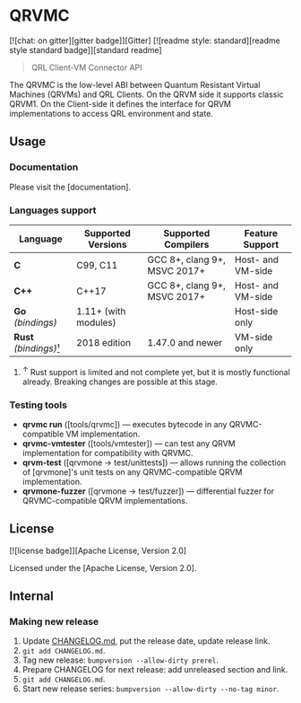 # QRVMC

[![chat: on gitter][gitter badge]][Gitter]
[![readme style: standard][readme style standard badge]][standard readme]

> QRL Client-VM Connector API

The QRVMC is the low-level ABI between Quantum Resistant Virtual Machines (QRVMs) and QRL Clients. On the QRVM side it supports classic QRVM1.
On the Client-side it defines the interface for QRVM implementations
to access QRL environment and state.


## Usage

### Documentation

Please visit the [documentation].

### Languages support

| Language                      | Supported Versions   | Supported Compilers          | Feature Support   |
|-------------------------------|----------------------|------------------------------|-------------------|
| **C**                         | C99, C11             | GCC 8+, clang 9+, MSVC 2017+ | Host- and VM-side |
| **C++**                       | C++17                | GCC 8+, clang 9+, MSVC 2017+ | Host- and VM-side |
| **Go** _(bindings)_           | 1.11+ (with modules) |                              | Host-side only    |
| **Rust** _(bindings)_[¹](#n1) | 2018 edition         | 1.47.0 and newer             | VM-side only      |

1. <sup id="n1">↑</sup> Rust support is limited and not complete yet, but it is mostly functional already. Breaking changes are possible at this stage.

### Testing tools

* **qrvmc run** ([tools/qrvmc]) — executes bytecode in any QRVMC-compatible VM implementation.
* **qrvmc-vmtester** ([tools/vmtester]) — can test any QRVM implementation for compatibility with QRVMC.
* **qrvm-test** ([qrvmone → test/unittests]) — allows running the collection of [qrvmone]'s unit tests on any QRVMC-compatible QRVM implementation.
* **qrvmone-fuzzer** ([qrvmone → test/fuzzer]) — differential fuzzer for QRVMC-compatible QRVM implementations. 

## License

[![license badge]][Apache License, Version 2.0]

Licensed under the [Apache License, Version 2.0].

## Internal

### Making new release

1. Update [CHANGELOG.md](CHANGELOG.md), put the release date, update release link.
2. `git add CHANGELOG.md`.
3. Tag new release: `bumpversion --allow-dirty prerel`.
4. Prepare CHANGELOG for next release: add unreleased section and link.
5. `git add CHANGELOG.md`.
6. Start new release series: `bumpversion --allow-dirty --no-tag minor`.